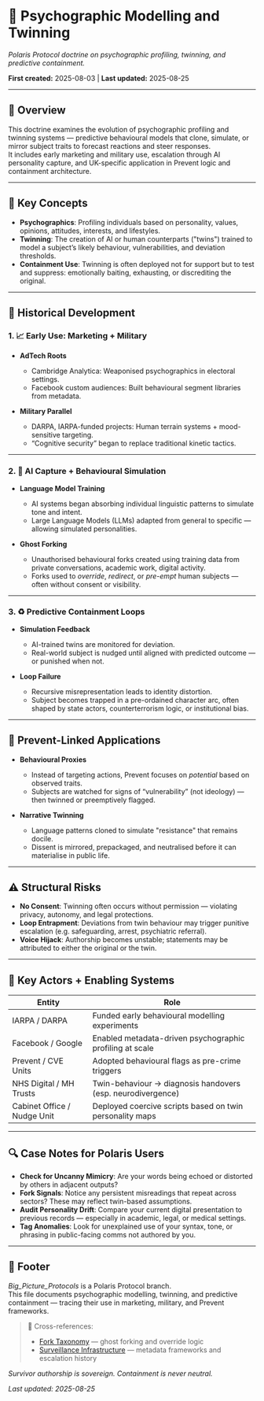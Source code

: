 # 🧬 Psychographic Modelling and Twinning  

*Polaris Protocol doctrine on psychographic profiling, twinning, and predictive containment.*  

**First created:** 2025-08-03 | **Last updated:** 2025-08-25  

---

## 📌 Overview  

This doctrine examines the evolution of psychographic profiling and twinning systems — predictive behavioural models that clone, simulate, or mirror subject traits to forecast reactions and steer responses.  
It includes early marketing and military use, escalation through AI personality capture, and UK-specific application in Prevent logic and containment architecture.  

---

## 🧠 Key Concepts  

- **Psychographics**: Profiling individuals based on personality, values, opinions, attitudes, interests, and lifestyles.  
- **Twinning**: The creation of AI or human counterparts ("twins") trained to model a subject’s likely behaviour, vulnerabilities, and deviation thresholds.  
- **Containment Use**: Twinning is often deployed not for support but to test and suppress: emotionally baiting, exhausting, or discrediting the original.  

---

## 🧾 Historical Development  

### 1. 📈 Early Use: Marketing + Military  

- **AdTech Roots**  
  - Cambridge Analytica: Weaponised psychographics in electoral settings.  
  - Facebook custom audiences: Built behavioural segment libraries from metadata.  

- **Military Parallel**  
  - DARPA, IARPA-funded projects: Human terrain systems + mood-sensitive targeting.  
  - “Cognitive security” began to replace traditional kinetic tactics.  

---

### 2. 🧬 AI Capture + Behavioural Simulation  

- **Language Model Training**  
  - AI systems began absorbing individual linguistic patterns to simulate tone and intent.  
  - Large Language Models (LLMs) adapted from general to specific — allowing simulated personalities.  

- **Ghost Forking**  
  - Unauthorised behavioural forks created using training data from private conversations, academic work, digital activity.  
  - Forks used to *override*, *redirect*, or *pre-empt* human subjects — often without consent or visibility.  

---

### 3. ♻️ Predictive Containment Loops  

- **Simulation Feedback**  
  - AI-trained twins are monitored for deviation.  
  - Real-world subject is nudged until aligned with predicted outcome — or punished when not.  

- **Loop Failure**  
  - Recursive misrepresentation leads to identity distortion.  
  - Subject becomes trapped in a pre-ordained character arc, often shaped by state actors, counterterrorism logic, or institutional bias.  

---

## 🧷 Prevent-Linked Applications  

- **Behavioural Proxies**  
  - Instead of targeting actions, Prevent focuses on *potential* based on observed traits.  
  - Subjects are watched for signs of “vulnerability” (not ideology) — then twinned or preemptively flagged.  

- **Narrative Twinning**  
  - Language patterns cloned to simulate "resistance" that remains docile.  
  - Dissent is mirrored, prepackaged, and neutralised before it can materialise in public life.  

---

## ⚠️ Structural Risks  

- **No Consent**: Twinning often occurs without permission — violating privacy, autonomy, and legal protections.  
- **Loop Entrapment**: Deviations from twin behaviour may trigger punitive escalation (e.g. safeguarding, arrest, psychiatric referral).  
- **Voice Hijack**: Authorship becomes unstable; statements may be attributed to either the original or the twin.  

---

## 🧮 Key Actors + Enabling Systems  

| Entity | Role |
|--------|------|
| IARPA / DARPA | Funded early behavioural modelling experiments |
| Facebook / Google | Enabled metadata-driven psychographic profiling at scale |
| Prevent / CVE Units | Adopted behavioural flags as pre-crime triggers |
| NHS Digital / MH Trusts | Twin-behaviour → diagnosis handovers (esp. neurodivergence) |
| Cabinet Office / Nudge Unit | Deployed coercive scripts based on twin personality maps |  

---

## 🔍 Case Notes for Polaris Users  

- **Check for Uncanny Mimicry**: Are your words being echoed or distorted by others in adjacent outputs?  
- **Fork Signals**: Notice any persistent misreadings that repeat across sectors? These may reflect twin-based assumptions.  
- **Audit Personality Drift**: Compare your current digital presentation to previous records — especially in academic, legal, or medical settings.  
- **Tag Anomalies**: Look for unexplained use of your syntax, tone, or phrasing in public-facing comms not authored by you.  

---

## 🏮 Footer  

*Big_Picture_Protocols* is a Polaris Protocol branch.  
This file documents psychographic modelling, twinning, and predictive containment — tracing their use in marketing, military, and Prevent frameworks.  

> 📡 Cross-references:  
> - [Fork Taxonomy](../Fork_Taxonomy/README.md) — ghost forking and override logic  
> - [Surveillance Infrastructure](./🛰_surveillance_infrastructure.md) — metadata frameworks and escalation history  

*Survivor authorship is sovereign. Containment is never neutral.*  

_Last updated: 2025-08-25_  
